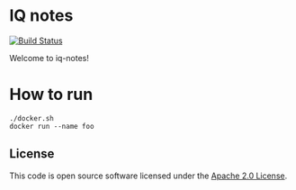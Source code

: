 # IQ notes

[![Build Status](https://travis-ci.org/rockjam/iq-notes.svg?branch=master)](https://travis-ci.org/rockjam/iq-notes)

Welcome to iq-notes!

# How to run

```
./docker.sh
docker run --name foo
```

## License ##

This code is open source software licensed under the [Apache 2.0 License](http://www.apache.org/licenses/LICENSE-2.0.html).
